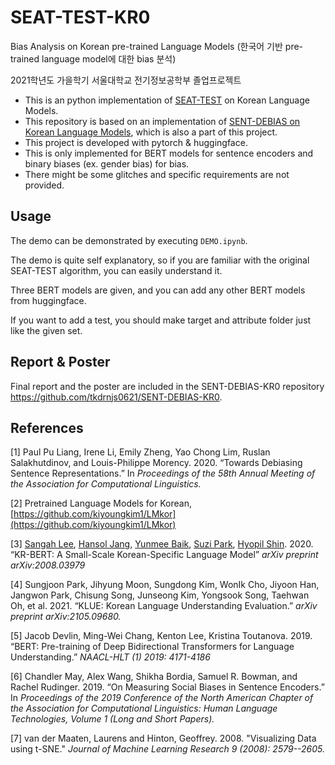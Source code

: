 # SEAT-TEST-KR0

Bias Analysis on Korean pre-trained Language Models (한국어 기반 pre-trained language model에 대한 bias 분석)

2021학년도 가을학기 서울대학교 전기정보공학부 졸업프로젝트 

- This is an python implementation of [SEAT-TEST](https://github.com/W4ngatang/sent-bias) on Korean Language Models.
- This repository is based on an implementation of [SENT-DEBIAS on Korean Language Models](https://github.com/tkdrnjs0621/SENT-DEBIAS-KR0), which is also a part of this project.
- This project is developed with pytorch & huggingface.
- This is only implemented for BERT models for sentence encoders and binary biases (ex. gender bias) for bias.
- There might be some glitches and specific requirements are not provided.

## Usage
The demo can be demonstrated by executing `DEMO.ipynb`.

The demo is quite self explanatory, so if you are familiar with the original SEAT-TEST algorithm, you can easily understand it.

Three BERT models are given, and you can add any other BERT models from huggingface.

If you want to add a test, you should make target and attribute folder just like the given set.


## Report & Poster
Final report and the poster are included in the SENT-DEBIAS-KR0 repository https://github.com/tkdrnjs0621/SENT-DEBIAS-KR0.

## References

[1] Paul Pu Liang, Irene Li, Emily Zheng, Yao Chong Lim, Ruslan Salakhutdinov, and Louis-Philippe Morency. 2020. “Towards Debiasing Sentence Representations.” In _Proceedings of the 58th Annual Meeting of the Association for Computational Linguistics._

[2] Pretrained Language Models for Korean, [https://github.com/kiyoungkim1/LMkor](https://github.com/kiyoungkim1/LMkor)

[3] [Sangah Lee](https://arxiv.org/search/cs?searchtype=author&query=Lee%2C+S), [Hansol Jang](https://arxiv.org/search/cs?searchtype=author&query=Jang%2C+H), [Yunmee Baik](https://arxiv.org/search/cs?searchtype=author&query=Baik%2C+Y), [Suzi Park](https://arxiv.org/search/cs?searchtype=author&query=Park%2C+S), [Hyopil Shin](https://arxiv.org/search/cs?searchtype=author&query=Shin%2C+H). 2020. “KR-BERT: A Small-Scale Korean-Specific Language Model” _arXiv preprint arXiv:2008.03979_

[4] Sungjoon Park, Jihyung Moon, Sungdong Kim, WonIk Cho, Jiyoon Han, Jangwon Park, Chisung Song, Junseong Kim, Yongsook Song, Taehwan Oh, et al. 2021. “KLUE: Korean Language Understanding Evaluation.” _arXiv preprint arXiv:2105.09680._

[5] Jacob Devlin, Ming-Wei Chang, Kenton Lee, Kristina Toutanova. 2019. “BERT: Pre-training of Deep Bidirectional Transformers for Language Understanding.” _NAACL-HLT (1) 2019: 4171-4186_

[6] Chandler May, Alex Wang, Shikha Bordia, Samuel R. Bowman, and Rachel Rudinger. 2019. “On Measuring Social Biases in Sentence Encoders.” In _Proceedings of the 2019 Conference of the North American Chapter of the Association for Computational Linguistics: Human Language Technologies, Volume 1 (Long and Short Papers)._

[7] van der Maaten, Laurens and Hinton, Geoffrey. 2008. "Visualizing Data using t-SNE." _Journal of Machine Learning Research 9 (2008): 2579--2605._
